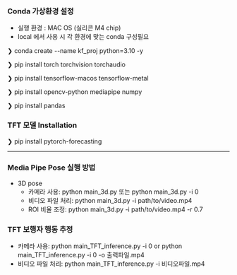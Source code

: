 ### Conda 가상환경 설정
- 실행 환경 : MAC OS (실리콘 M4 chip)
- local 에서 사용 시 각 환경에 맞는 conda 구성필요

❯ conda create --name kf_proj python=3.10 -y

❯ pip install torch torchvision torchaudio

❯ pip install tensorflow-macos tensorflow-metal

❯ pip install opencv-python mediapipe numpy

❯ pip install pandas

### TFT 모델 Installation
❯ pip install pytorch-forecasting

---

### Media Pipe Pose 실행 방법
- 3D pose
  - 카메라 사용: python main_3d.py 또는 python main_3d.py -i 0
  - 비디오 파일 처리: python main_3d.py -i path/to/video.mp4
  - ROI 비율 조정: python main_3d.py -i path/to/video.mp4 -r 0.7

### TFT 보행자 행동 추정
- 카메라 사용: python main_TFT_inference.py -i 0 or python main_TFT_inference.py -i 0 -o 출력파일.mp4
- 비디오 파일 처리: python main_TFT_inference.py -i 비디오파일.mp4
